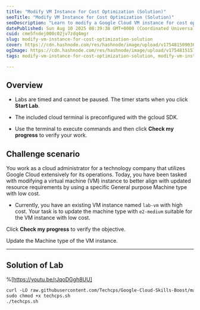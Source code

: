 ```yaml
---
title: "Modify VM Instance for Cost Optimization (Solution)"
seoTitle: "Modify VM Instance for Cost Optimization (Solution)"
seoDescription: "Learn to modify a Google Cloud VM instance for cost optimization by adjusting the machine type to an economical option"
datePublished: Sun Aug 10 2025 08:39:38 GMT+0000 (Coordinated Universal Time)
cuid: cme5fndej000c02jv7zdq4mgr
slug: modify-vm-instance-for-cost-optimization-solution
cover: https://cdn.hashnode.com/res/hashnode/image/upload/v1754815090361/bdffa410-baf9-4958-9a46-984c15ef6944.png
ogImage: https://cdn.hashnode.com/res/hashnode/image/upload/v1754815157558/06bc9962-010d-4f6b-9024-1f91cc5a25b6.png
tags: modify-vm-instance-for-cost-optimization-solution, modify-vm-instance-for-cost-optimization

---
```


## Overview

* Labs are timed and cannot be paused. The timer starts when you click **Start Lab**.
    
* The included cloud terminal is preconfigured with the gcloud SDK.
    
* Use the terminal to execute commands and then click **Check my progress** to verify your work.
    

## Challenge scenario

You work as a cloud administrator for a technology company that utilizes Google Cloud extensively for its operations. Today, you have been tasked with modifying a virtual machine (VM) instance to better align with updated resource requirements by using a specific General purpose Machine type with low cost.

* Currently, you have an existing VM instance named `lab-vm` with high cost. Your task is to update the machine type with `e2-medium` suitable for the VM instance with low cost.
    

Click **Check my progress** to verify the objective.

Update the Machine type of the VM instance.

---

## Solution of Lab

%[https://youtu.be/rJqoDGgh8UU] 

```apache
curl -LO raw.githubusercontent.com/Techcps/Google-Cloud-Skills-Boost/master/Modify%20VM%20Instance%20for%20Cost%20Optimization/techcps.sh
sudo chmod +x techcps.sh
./techcps.sh
```
